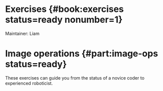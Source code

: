 # Exercises {#book:exercises status=ready nonumber=1}

Maintainer: Liam

# Image operations {#part:image-ops status=ready}

These exercises can guide you from the status of a novice coder to experienced roboticist.
